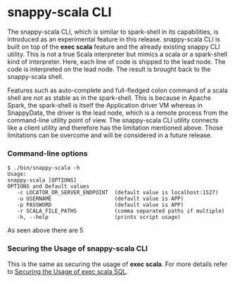 # snappy-scala CLI

The snappy-scala CLI, which is similar to spark-shell in its capabilities, is introduced as an experimental feature in this release. snappy-scala CLI is built on top of the **exec scala** feature and the already existing snappy CLI utility. This is not a true Scala interpreter but mimics a scala or a spark-shell kind of interpreter. Here, each line of code is shipped to the lead node. The code is interpreted on the lead node. The result is brought back to the snappy-scala shell.

Features such as auto-complete and full-fledged colon command of a scala shell are not as stable as in the spark-shell. This is because in Apache Spark, the spark-shell is itself the Application driver VM whereas in SnappyData, the driver is the lead node, which is a remote process from the command-line utility point of view. The snappy-scala CLI utility connects like a client utility and therefore has the limitation mentioned above. Those limitations can be overcome and will be considered in a future release.

### Command-line options

```
$ ./bin/snappy-scala -h
Usage:
snappy-scala [OPTIONS]
OPTIONS and Default values
   -c LOCATOR_OR_SERVER_ENDPOINT  (default value is localhost:1527)
   -u USERNAME                    (default value is APP)
   -p PASSWORD                    (default value is APP)
   -r SCALA_FILE_PATHS            (comma separated paths if multiple)
   -h, --help                     (prints script usage)
```


As seen above there are 5

### Securing the Usage of snappy-scala CLI

This is the same as securing the usage of **exec scala**. For more details refer to [Securing the Usage of exec scala SQL](/programming_guide/scala_interpreter.md#secureexscala). 
